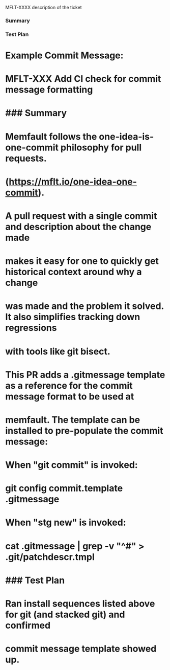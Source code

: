 MFLT-XXXX description of the ticket

 ### Summary

 ### Test Plan

# Example Commit Message:
#
# MFLT-XXX Add CI check for commit message formatting
#
#  ### Summary
#
#  Memfault follows the one-idea-is-one-commit philosophy for pull requests.
#  (https://mflt.io/one-idea-one-commit).
#
#  A pull request with a single commit and description about the change made
#  makes it easy for one to quickly get historical context around why a change
#  was made and the problem it solved. It also simplifies tracking down regressions
#  with tools like git bisect.
#
# This PR adds a .gitmessage template as a reference for the commit message format to be used at
# memfault. The template can be installed to pre-populate the commit message:
#
# When "git commit" is invoked:
#  git config commit.template .gitmessage
#
# When "stg new" is invoked:
#  cat .gitmessage  | grep -v "^\#" > .git/patchdescr.tmpl
#
#  ### Test Plan
#
#  Ran install sequences listed above for git (and stacked git) and confirmed
#  commit message template showed up.
